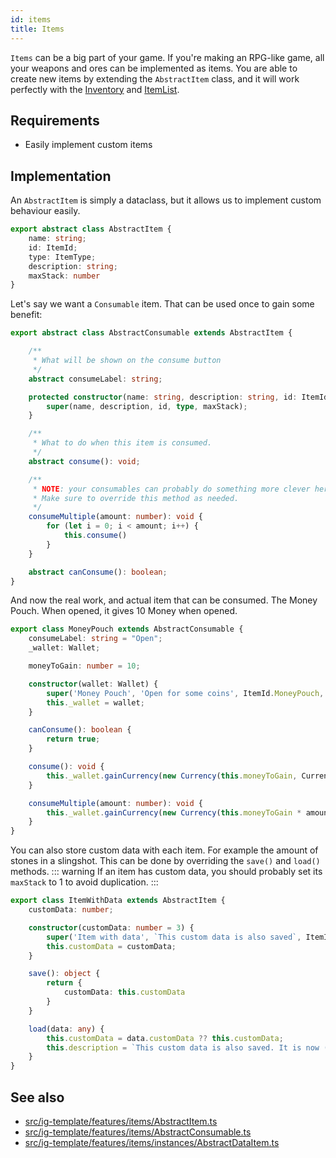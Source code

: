 ```yaml
---
id: items
title: Items
---
```


`Items` can be a big part of your game. If you're making an RPG-like game, all your weapons and ores can be implemented
as items. You are able to create new items by extending the `AbstractItem` class, and it will work perfectly with
the [Inventory](../features/inventory.md) and [ItemList](../features/item-list.md).

## Requirements

- Easily implement custom items

## Implementation

An `AbstractItem` is simply a dataclass, but it allows us to implement custom behaviour easily.

```ts title="src/ig-template/tools/item/AbstractItem.ts"
export abstract class AbstractItem {
    name: string;
    id: ItemId;
    type: ItemType;
    description: string;
    maxStack: number
}
```

Let's say we want a `Consumable` item. That can be used once to gain some benefit:

```ts title="src/ig-template/tools/item/Consumable.ts"
export abstract class AbstractConsumable extends AbstractItem {

    /**
     * What will be shown on the consume button
     */
    abstract consumeLabel: string;

    protected constructor(name: string, description: string, id: ItemId, type: ItemType, maxStack: number = Infinity) {
        super(name, description, id, type, maxStack);
    }

    /**
     * What to do when this item is consumed.
     */
    abstract consume(): void;

    /**
     * NOTE: your consumables can probably do something more clever here.
     * Make sure to override this method as needed.
     */
    consumeMultiple(amount: number): void {
        for (let i = 0; i < amount; i++) {
            this.consume()
        }
    }

    abstract canConsume(): boolean;
}
```

And now the real work, and actual item that can be consumed. The Money Pouch. When opened, it gives 10 Money when
opened.

```ts title="src/ig-template/tools/item/instances/MoneyPouch.ts"
export class MoneyPouch extends AbstractConsumable {
    consumeLabel: string = "Open";
    _wallet: Wallet;

    moneyToGain: number = 10;

    constructor(wallet: Wallet) {
        super('Money Pouch', 'Open for some coins', ItemId.MoneyPouch, ItemType.Consumable);
        this._wallet = wallet;
    }

    canConsume(): boolean {
        return true;
    }

    consume(): void {
        this._wallet.gainCurrency(new Currency(this.moneyToGain, CurrencyType.Money));
    }

    consumeMultiple(amount: number): void {
        this._wallet.gainCurrency(new Currency(this.moneyToGain * amount, CurrencyType.Money));
    }
}
```

You can also store custom data with each item. For example the amount of stones in a slingshot. This can be done by
overriding the `save()` and `load()` methods.
::: warning If an item has custom data, you should probably set its `maxStack` to 1 to avoid duplication.
:::

```ts
export class ItemWithData extends AbstractItem {
    customData: number;

    constructor(customData: number = 3) {
        super('Item with data', `This custom data is also saved`, ItemId.ItemWithData, ItemType.Default, 1);
        this.customData = customData;
    }

    save(): object {
        return {
            customData: this.customData
        }
    }

    load(data: any) {
        this.customData = data.customData ?? this.customData;
        this.description = `This custom data is also saved. It is now (${this.customData})`;
    }
}
```

## See also

- [src/ig-template/features/items/AbstractItem.ts](https://github.com/123ishaTest/igt-library/blob/master/src/ig-template/features/items/AbstractItem.ts)
- [src/ig-template/features/items/AbstractConsumable.ts](https://github.com/123ishaTest/igt-library/blob/master/src/ig-template/features/items/AbstractConsumable.ts)
- [src/ig-template/features/items/instances/AbstractDataItem.ts](https://github.com/123ishaTest/igt-library/blob/master/src/ig-template/features/items/instances/AbstractDataItem.ts)
